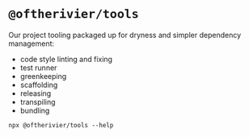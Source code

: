 # `@oftherivier/tools`

Our project tooling packaged up for dryness and simpler dependency management:

- code style linting and fixing
- test runner
- greenkeeping
- scaffolding
- releasing
- transpiling
- bundling

```
npx @oftherivier/tools --help
```
